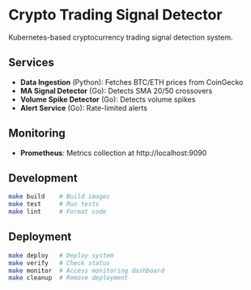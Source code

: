 # Crypto Trading Signal Detector

Kubernetes-based cryptocurrency trading signal detection system.

## Services

- **Data Ingestion** (Python): Fetches BTC/ETH prices from CoinGecko
- **MA Signal Detector** (Go): Detects SMA 20/50 crossovers  
- **Volume Spike Detector** (Go): Detects volume spikes
- **Alert Service** (Go): Rate-limited alerts

## Monitoring

- **Prometheus**: Metrics collection at http://localhost:9090

## Development

```bash
make build    # Build images
make test     # Run tests
make lint     # Format code
```

## Deployment

```bash
make deploy   # Deploy system
make verify   # Check status
make monitor  # Access monitoring dashboard
make cleanup  # Remove deployment
```
